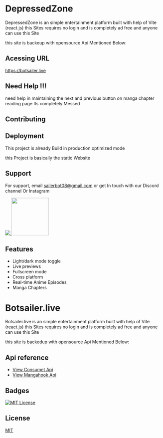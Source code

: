 
# DepressedZone

DepressedZone is an simple entertainment platform built with help of Vite (react.js) this Sites requires no login and is completely ad free and anyone can use this Site 

this site is backeup with opensource Api Mentioned Below:


## Acessing URL



https://botsailer.live


## Need Help !!!

need help in maintaining the next and previous button on manga chapter reading page Its completely Messed
 

## Contributing




## Deployment

This project is already Build in production optimized mode 

this Project is basically the static Website 


## Support

For support, email sailerbot08@gmail.com or get In touch with our Discord channel Or Instagram

<a  href="https://discord.gg/jwJxW9cz9d">
  <img src="https://images.indianexpress.com/2021/12/Discord-101-featured.jpg?w=124"/>
</a>


<a href ="https://www.instagram.com/compiler.err0r.404/">
<img src = "https://raw.githubusercontent.com/dheereshagrwal/colored-icons/master/public/icons/instagram/instagram.svg?"  style="width: 120px;"/>
</a>
 


## Features

- Light/dark mode toggle
- Live previews
- Fullscreen mode
- Cross platform
- Real-time Anime Episodes
-  Manga Chapters

# Botsailer.live

Botsailer.live is an simple entertainment platform built with help of Vite (react.js) this Sites requires no login and is completely ad free and anyone can use this Site 

this site is backedup with opensource Api Mentioned Below:


## Api reference

 - [View Consumet Api](https://github.com/consumet/api.consumet.org)
 - [View Mangahook Api](https://github.com/kiraaziz/mangahook-api/tree/main)


## Badges

[![MIT License](https://img.shields.io/badge/License-MIT-green.svg)](https://choosealicense.com/licenses/mit/)

## License

[MIT](https://choosealicense.com/licenses/mit/)


